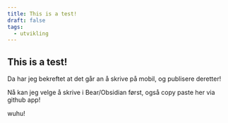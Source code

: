 ```yaml
---
title: This is a test!
draft: false
tags:
  - utvikling
---
```


## This is a test!

Da har jeg bekreftet at det går an å skrive på mobil,
og publisere deretter! 

Nå kan jeg velge å skrive i Bear/Obsidian først, også copy paste her via github app!

wuhu! 


